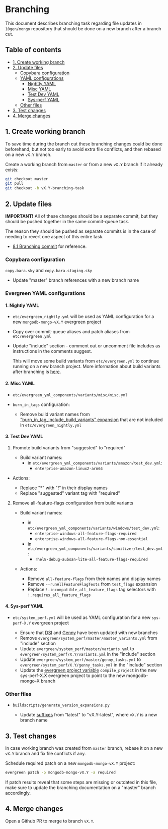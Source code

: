 # Branching

This document describes branching task regarding file updates in `10gen/mongo` repository that should be done on a new branch after a branch cut.

## Table of contents

- [1. Create working branch](#1-create-working-branch)
- [2. Update files](#2-update-files)
  - [Copybara configuration](#copybara-configuration)
  - [YAML configurations](#yaml-configurations)
    - [Nightly YAML](#1-nightly-yaml)
    - [Misc YAML](#2-misc-yaml)
    - [Test Dev YAML](#3-test-dev-yaml)
    - [Sys-perf YAML](#4-sys-perf-yaml)
  - [Other files](#other-files)
- [3. Test changes](#3-test-changes)
- [4. Merge changes](#4-merge-changes)

## 1. Create working branch

To save time during the branch cut these branching changes could be done beforehand, but not too early to avoid extra file conflicts, and then rebased on a new `vX.Y` branch.

Create a working branch from `master` or from a new `vX.Y` branch if it already exists:

```sh
git checkout master
git pull
git checkout -b vX.Y-branching-task
```

## 2. Update files

**IMPORTANT!** All of these changes should be a separate commit, but they should be pushed together in the same commit-queue task.

The reason they should be pushed as separate commits is in the case of needing to revert one aspect of this entire task.

- [8.1 Branching commit](https://github.com/10gen/mongo/commit/359cbe95216ffaf1a6173884f6519b3d408f1fb5) for reference.

### Copybara configuration

`copy.bara.sky` and `copy.bara.staging.sky`

- Update "master" branch references with a new branch name

### Evergreen YAML configurations

#### 1. Nightly YAML

- `etc/evergreen_nightly.yml` will be used as YAML configuration for a new `mongodb-mongo-vX.Y` evergreen project

- Copy over commit-queue aliases and patch aliases from `etc/evergreen.yml`
- Update "include" section - comment out or uncomment file includes as instructions in the comments suggest.

  This will move some build variants from `etc/evergreen.yml` to continue running on a new branch project.
  More information about build variants after branching is [here](../evergreen-testing/yaml_configuration/buildvariants.md#build-variants-after-branching).

#### 2. Misc YAML

- `etc/evergreen_yml_components/variants/misc/misc.yml`

- `burn_in_tags` configuration:
  - Remove build variant names from ["burn_in_tag_include_build_variants" expansion](https://github.com/mongodb/mongo/blob/0a68308f0d39a928ed551f285ba72ca560c38576/etc/evergreen_yml_components/variants/misc/misc.yml#L21) that are not included in `etc/evergreen_nightly.yml`

#### 3. Test Dev YAML

1. Promote build variants from "suggested" to "required"

   - Build variant names:
     - in `etc/evergreen_yml_components/variants/amazon/test_dev.yml`:
       - `enterprise-amazon-linux2-arm64`

- Actions:

  - Replace "\*" with "!" in their display names
  - Replace "suggested" variant tag with "required"

2.  Remove all-feature-flags configuration from build variants

    - Build variant names:

      - in `etc/evergreen_yml_components/variants/windows/test_dev.yml`:
        - `enterprise-windows-all-feature-flags-required`
        - `enterprise-windows-all-feature-flags-non-essential`
      - in `etc/evergreen_yml_components/variants/sanitizer/test_dev.yml`:
        - `rhel8-debug-aubsan-lite-all-feature-flags-required`

    - Actions:

      - Remove `all-feature-flags` from their names and display names
      - Remove `--runAllFeatureFlagTests` from `test_flags` expansion
      - Replace `!.incompatible_all_feature_flags` tag selectors with `!.requires_all_feature_flags`

#### 4. Sys-perf YAML

- `etc/system_perf.yml` will be used as YAML configuration for a new `sys-perf-X.Y` evergreen project

  - Ensure that [DSI](https://github.com/10gen/dsi/blob/master/evergreen/system_perf/README.md#branching) and [Genny](https://github.com/mongodb/genny/blob/master/evergreen/system_perf/README.md#branching-the-mongo-repository) have been updated with new branches
  - Remove `evergreen/system_perf/master/master_variants.yml` from "include" section
  - Update `evergreen/system_perf/master/variants.yml` to `evergreen/system_perf/X.Y/variants.yml` in the "include" section
  - Update `evergreen/system_perf/master/genny_tasks.yml` to `evergreen/system_perf/X.Y/genny_tasks.yml` in the "include" section
  - Update the [evergreen project variable](https://docs.devprod.prod.corp.mongodb.com/evergreen/Project-Configuration/Project-and-Distro-Settings#variables) `compile_project` in the new sys-perf-X.X evergreen project to point to the new mongodb-mongo-X branch

### Other files

- `buildscripts/generate_version_expansions.py`

  - Update [suffixes](https://github.com/10gen/mongo/blob/41ebdd14567ee35bdda0942958a5dc193f97dd5f/buildscripts/generate_version_expansions.py#L64-L65) from "latest" to "vX.Y-latest", where `vX.Y` is a new branch name

## 3. Test changes

In case working branch was created from `master` branch, rebase it on a new `vX.Y` branch and fix file conflicts if any.

Schedule required patch on a new `mongodb-mongo-vX.Y` project:

```sh
evergreen patch -p mongodb-mongo-vX.Y -a required
```

If patch results reveal that some steps are missing or outdated in this file, make sure to update the branching documentation on a "master" branch accordingly.

## 4. Merge changes

Open a Github PR to merge to branch `vX.Y`.
